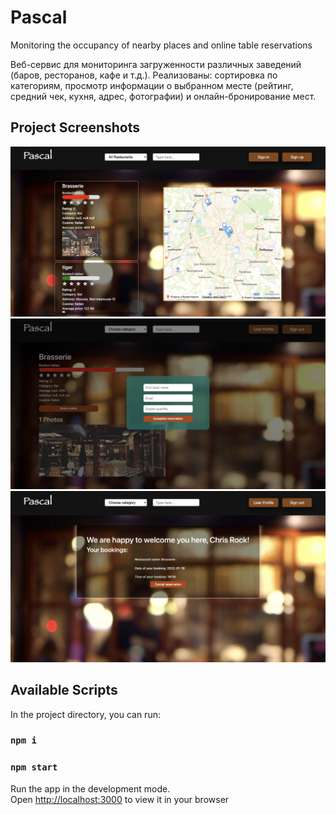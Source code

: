 # Pascal

Monitoring the occupancy of nearby places and online table reservations

Веб-сервис для мониторинга загруженности различных заведений (баров, ресторанов, кафе и т.д.). Реализованы: сортировка по категориям, просмотр информации о выбранном месте (рейтинг, средний чек, кухня, адрес, фотографии) и онлайн-бронирование мест.

## Project Screenshots
![plot](./Main-page.jpeg)
![plot](./Table-reservation.jpeg)
![plot](./Userpage.jpeg)

## Available Scripts

In the project directory, you can run:

### `npm i`

### `npm start`

Run the app in the development mode.\
Open [http://localhost:3000](http://localhost:3000) to view it in your browser

